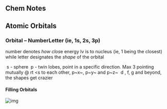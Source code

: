 ## Chem Notes

## Atomic Orbitals

### Orbital – NumberLetter (ie, 1s, 2s, 3p)

number denotes *how clos*e energy lv is to nucleus (ie, 1 being the closest) while letter designates the *shape* of the orbital

​	s - sphere
​	p - twin lobes, point in a specific direction. Max 3 pointing mutually @ rt <s to each other, p~x~, p~y~ and p~z~
​	d , f, g and beyond, the shapes get crazier

#### Filling Orbitals

[](http://www.chemguide.co.uk/atoms/properties/energies.gif)![img](http://www.chemguide.co.uk/atoms/properties/energies.GIF)

